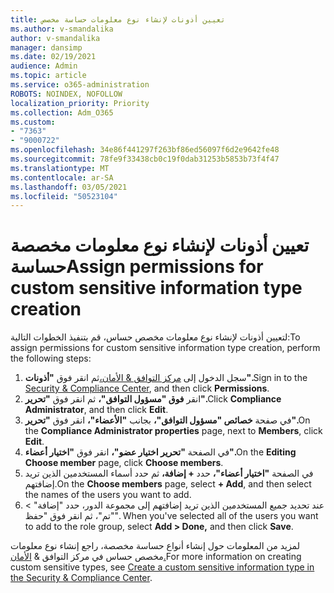 ```yaml
---
title: تعيين أذونات لإنشاء نوع معلومات حساسة مخصص
ms.author: v-smandalika
author: v-smandalika
manager: dansimp
ms.date: 02/19/2021
audience: Admin
ms.topic: article
ms.service: o365-administration
ROBOTS: NOINDEX, NOFOLLOW
localization_priority: Priority
ms.collection: Adm_O365
ms.custom:
- "7363"
- "9000722"
ms.openlocfilehash: 34e86f441297f263bf86ed56097f6d2e9642fe48
ms.sourcegitcommit: 78fe9f33438cb0c19f0dab31253b5853b73f4f47
ms.translationtype: MT
ms.contentlocale: ar-SA
ms.lasthandoff: 03/05/2021
ms.locfileid: "50523104"
---
```

# <a name="assign-permissions-for-custom-sensitive-information-type-creation"></a><span data-ttu-id="691fc-102">تعيين أذونات لإنشاء نوع معلومات مخصصة حساسة</span><span class="sxs-lookup"><span data-stu-id="691fc-102">Assign permissions for custom sensitive information type creation</span></span>

<span data-ttu-id="691fc-103">لتعيين أذونات لإنشاء نوع معلومات مخصص حساس، قم بتنفيذ الخطوات التالية:</span><span class="sxs-lookup"><span data-stu-id="691fc-103">To assign permissions for custom sensitive information type creation, perform the following steps:</span></span>

1. <span data-ttu-id="691fc-104">سجل الدخول إلى [مركز التوافق & الأمان،](https://sip.protection.office.com/)ثم انقر فوق **"أذونات".**</span><span class="sxs-lookup"><span data-stu-id="691fc-104">Sign in to the [Security & Compliance Center](https://sip.protection.office.com/), and then click **Permissions**.</span></span>
2. <span data-ttu-id="691fc-105">انقر **فوق "مسؤول التوافق"،** ثم انقر فوق **"تحرير".**</span><span class="sxs-lookup"><span data-stu-id="691fc-105">Click **Compliance Administrator**, and then click **Edit**.</span></span>
3. <span data-ttu-id="691fc-106">في صفحة **خصائص "مسؤول التوافق"،** بجانب **"الأعضاء"،** انقر فوق **"تحرير".**</span><span class="sxs-lookup"><span data-stu-id="691fc-106">On the **Compliance Administrator properties** page, next to **Members**, click **Edit**.</span></span>
4. <span data-ttu-id="691fc-107">في الصفحة **"تحرير اختيار عضو"،** انقر فوق **"اختيار أعضاء".**</span><span class="sxs-lookup"><span data-stu-id="691fc-107">On the **Editing Choose member** page, click **Choose members**.</span></span>
5. <span data-ttu-id="691fc-108">في الصفحة **"اختيار أعضاء"،** حدد **+ إضافة،** ثم حدد أسماء المستخدمين الذين تريد إضافتهم.</span><span class="sxs-lookup"><span data-stu-id="691fc-108">On the **Choose members** page, select **+ Add**, and then select the names of the users you want to add.</span></span>
6. <span data-ttu-id="691fc-109">عند تحديد جميع المستخدمين الذين تريد إضافتهم إلى مجموعة  الدور، حدد "إضافة" > "تم"، ثم انقر فوق "حفظ". </span><span class="sxs-lookup"><span data-stu-id="691fc-109">When you've selected all of the users you want to add to the role group, select **Add > Done,** and then click **Save**.</span></span>

<span data-ttu-id="691fc-110">لمزيد من المعلومات حول إنشاء أنواع حساسة مخصصة، راجع إنشاء نوع معلومات مخصص حساس في مركز التوافق & [الأمان.](https://docs.microsoft.com/microsoft-365/compliance/create-a-custom-sensitive-information-type)</span><span class="sxs-lookup"><span data-stu-id="691fc-110">For more information on creating custom sensitive types, see [Create a custom sensitive information type in the Security & Compliance Center](https://docs.microsoft.com/microsoft-365/compliance/create-a-custom-sensitive-information-type).</span></span>